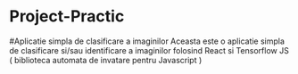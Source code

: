 # Project-Practic
#Aplicatie simpla de clasificare a imaginilor
Aceasta este o aplicatie simpla de clasificare si/sau identificare a imaginilor folosind React si Tensorflow JS ( biblioteca automata de invatare pentru Javascript ) 
